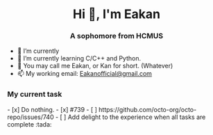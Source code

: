 <h1 align="center">Hi 👋, I'm Eakan</h1>
<h3 align="center">A sophomore from HCMUS</h3>

- 🔭 I’m currently 
- 🌱 I’m currently learning C/C++ and Python.
- 👯 You may call me Eakan, or Kan for short. (Whatever)
- 📫 My working email: Eakanofficial@gmail.com

<h3> My current task </h3>
- [x] Do nothing.
- [x] #739
- [ ] https://github.com/octo-org/octo-repo/issues/740
- [ ] Add delight to the experience when all tasks are complete :tada:
